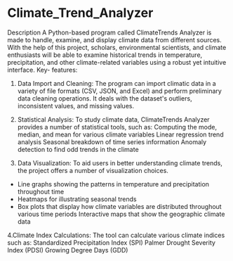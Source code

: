 # Climate_Trend_Analyzer
Description
A Python-based program called ClimateTrends Analyzer is made to handle, examine, and display climate data from
different sources. With the help of this project, scholars, environmental scientists, and climate enthusiasts will
be able to examine historical trends in temperature, precipitation, and other climate-related variables using a
robust yet intuitive interface.
Key- features:
1. Data Import and Cleaning: The program can import climatic data in a variety of file formats (CSV, JSON, and
Excel) and perform preliminary data cleaning operations. It deals with the dataset's outliers, inconsistent values,
and missing values.

2. Statistical Analysis: To study climate data, ClimateTrends Analyzer provides a number of statistical tools, such
as:
Computing the mode, median, and mean for various climate variables
Linear regression trend analysis
Seasonal breakdown of time series information
Anomaly detection to find odd trends in the climate
3. Data Visualization: To aid users in better understanding climate trends, the project offers a number of
visualization choices.

- Line graphs showing the patterns in temperature and precipitation throughout time
- Heatmaps for illustrating seasonal trends
- Box plots that display how climate variables are distributed throughout various time periods
Interactive maps that show the geographic climate data

4.Climate Index Calculations:
The tool can calculate various climate indices such as:
Standardized Precipitation Index (SPI)
Palmer Drought Severity Index (PDSI)
Growing Degree Days (GDD)

